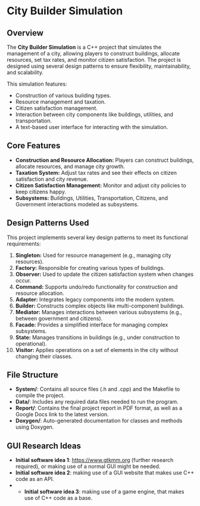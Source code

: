 # City Builder Simulation

## Overview
The **City Builder Simulation** is a C++ project that simulates the management of a city, allowing players to construct buildings, allocate resources, set tax rates, and monitor citizen satisfaction. The project is designed using several design patterns to ensure flexibility, maintainability, and scalability.

This simulation features:
- Construction of various building types.
- Resource management and taxation.
- Citizen satisfaction management.
- Interaction between city components like buildings, utilities, and transportation.
- A text-based user interface for interacting with the simulation.

## Core Features
- **Construction and Resource Allocation:** Players can construct buildings, allocate resources, and manage city growth.
- **Taxation System:** Adjust tax rates and see their effects on citizen satisfaction and city revenue.
- **Citizen Satisfaction Management:** Monitor and adjust city policies to keep citizens happy.
- **Subsystems:** Buildings, Utilities, Transportation, Citizens, and Government interactions modeled as subsystems.

## Design Patterns Used
This project implements several key design patterns to meet its functional requirements:
1. **Singleton:** Used for resource management (e.g., managing city resources).
2. **Factory:** Responsible for creating various types of buildings.
3. **Observer:** Used to update the citizen satisfaction system when changes occur.
4. **Command:** Supports undo/redo functionality for construction and resource allocation.
5. **Adapter:** Integrates legacy components into the modern system.
6. **Builder:** Constructs complex objects like multi-component buildings.
7. **Mediator:** Manages interactions between various subsystems (e.g., between government and citizens).
8. **Facade:** Provides a simplified interface for managing complex subsystems.
9. **State:** Manages transitions in buildings (e.g., under construction to operational).
10. **Visitor:** Applies operations on a set of elements in the city without changing their classes.

## File Structure
- **System/**: Contains all source files (.h and .cpp) and the Makefile to compile the project.
- **Data/**: Includes any required data files needed to run the program.
- **Report/**: Contains the final project report in PDF format, as well as a Google Docs link to the latest version.
- **Doxygen/**: Auto-generated documentation for classes and methods using Doxygen.

## GUI Research Ideas
- **Initial software idea 1**: https://www.gtkmm.org (further research required), or making use of a normal 
GUI might be needed. 
- **Initial software idea 2**: making use of a GUI website that makes use C++ code as an API.
- - **Initial software idea 3**: making use of a game engine, that makes use of C++ code as a base.
